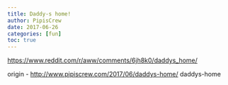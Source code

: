 ```yaml
---
title: Daddy-s home!
author: PipisCrew
date: 2017-06-26
categories: [fun]
toc: true
---
```


https://www.reddit.com/r/aww/comments/6jh8k0/daddys_home/

origin - http://www.pipiscrew.com/2017/06/daddys-home/ daddys-home